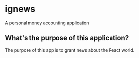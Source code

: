# ignews
A personal money accounting application

## What's the purpose of this application?
The purpose of this app is to grant news about the React world.
